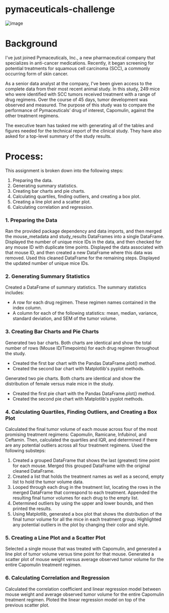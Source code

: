 # pymaceuticals-challenge

![image](https://github.com/kristinadubei/pymaceuticals-challenge/assets/63558912/b846aa18-791e-4a55-bcca-18264b1743cb)

# Background
I've just joined Pymaceuticals, Inc., a new pharmaceutical company that specializes in anti-cancer medications. Recently, it began screening for potential treatments for squamous cell carcinoma (SCC), a commonly occurring form of skin cancer.

As a senior data analyst at the company, I've been given access to the complete data from their most recent animal study. In this study, 249 mice who were identified with SCC tumors received treatment with a range of drug regimens. Over the course of 45 days, tumor development was observed and measured. The purpose of this study was to compare the performance of Pymaceuticals’ drug of interest, Capomulin, against the other treatment regimens.

The executive team has tasked me with generating all of the tables and figures needed for the technical report of the clinical study. They have also asked for a top-level summary of the study results.

# Process:
This assignment is broken down into the following steps:
1. Preparing the data.
2. Generating summary statistics.
3. Creating bar charts and pie charts.
4. Calculating quartiles, finding outliers, and creating a box plot.
5. Creating a line plot and a scatter plot.
6. Calculating correlation and regression.

### 1. Preparing the Data
Ran the provided package dependency and data imports, and then merged the mouse_metadata and study_results DataFrames into a single DataFrame.
Displayed the number of unique mice IDs in the data, and then checked for any mouse ID with duplicate time points. Displayed the data associated with that mouse ID, and then created a new DataFrame where this data was removed. Used this cleaned DataFrame for the remaining steps. Displayed the updated number of unique mice IDs.

### 2. Generating Summary Statistics
Created a DataFrame of summary statistics. The summary statistics includes:
- A row for each drug regimen. These regimen names contained in the index column.
- A column for each of the following statistics: mean, median, variance, standard deviation, and SEM of the tumor volume.

### 3. Creating Bar Charts and Pie Charts
Generated two bar charts. Both charts are identical and show the total number of rows (Mouse ID/Timepoints) for each drug regimen throughout the study.
- Created the first bar chart with the Pandas DataFrame.plot() method.
- Created the second bar chart with Matplotlib's pyplot methods.

Generated two pie charts. Both charts are identical and show the distribution of female versus male mice in the study.
- Created the first pie chart with the Pandas DataFrame.plot() method.
- Created the second pie chart with Matplotlib's pyplot methods.

### 4. Calculating Quartiles, Finding Outliers, and Creating a Box Plot
Calculated the final tumor volume of each mouse across four of the most promising treatment regimens: Capomulin, Ramicane, Infubinol, and Ceftamin. Then, calculated the quartiles and IQR, and determined if there are any potential outliers across all four treatment regimens. Used the following substeps:
1. Created a grouped DataFrame that shows the last (greatest) time point for each mouse. Merged this grouped DataFrame with the original cleaned DataFrame.
2. Created a list that holds the treatment names as well as a second, empty list to hold the tumor volume data.
3. Looped through each drug in the treatment list, locating the rows in the merged DataFrame that correspond to each treatment. Appended the resulting final tumor volumes for each drug to the empty list.
4. Determined outliers by using the upper and lower bounds, and then printed the results.
5. Using Matplotlib, generated a box plot that shows the distribution of the final tumor volume for all the mice in each treatment group. Highlighted any potential outliers in the plot by changing their color and style.

### 5. Creating a Line Plot and a Scatter Plot
Selected a single mouse that was treated with Capomulin, and generated a line plot of tumor volume versus time point for that mouse.
Generated a scatter plot of mouse weight versus average observed tumor volume for the entire Capomulin treatment regimen.

### 6. Calculating Correlation and Regression
Calculated the correlation coefficient and linear regression model between mouse weight and average observed tumor volume for the entire Capomulin treatment regimen.
Ploted the linear regression model on top of the previous scatter plot.

